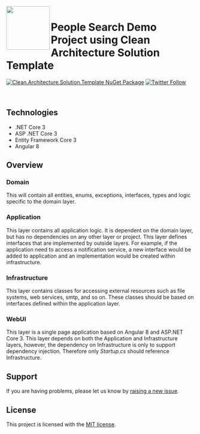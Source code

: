  <img align="left" width="116" height="116" src="https://raw.githubusercontent.com/JasonGT/PeopleSearch/master/.github/icon.png" />
 
 # People Search Demo Project using Clean Architecture Solution Template
[![Clean.Architecture.Solution.Template NuGet Package](https://img.shields.io/badge/nuget-1.0.3-blue)](https://www.nuget.org/packages/Clean.Architecture.Solution.Template)
[![Twitter Follow](https://img.shields.io/twitter/follow/jasongtau.svg?style=social&label=Follow)](https://twitter.com/jasongtau)

<br/>

## Technologies
* .NET Core 3
* ASP .NET Core 3
* Entity Framework Core 3
* Angular 8


## Overview

### Domain

This will contain all entities, enums, exceptions, interfaces, types and logic specific to the domain layer.


### Application

This layer contains all application logic. It is dependent on the domain layer, but has no dependencies on any other layer or project. This layer defines interfaces that are implemented by outside layers. For example, if the application need to access a notification service, a new interface would be added to application and an implementation would be created within infrastructure.


### Infrastructure

This layer contains classes for accessing external resources such as file systems, web services, smtp, and so on. These classes should be based on interfaces defined within the application layer.

### WebUI

This layer is a single page application based on Angular 8 and ASP.NET Core 3. This layer depends on both the Application and Infrastructure layers, however, the dependency on Infrastructure is only to support dependency injection. Therefore only *Startup.cs* should reference Infrastructure.

## Support

If you are having problems, please let us know by [raising a new issue](https://github.com/JasonGT/PeopleSearch/issues/new/choose).

## License

This project is licensed with the [MIT license](LICENSE).
